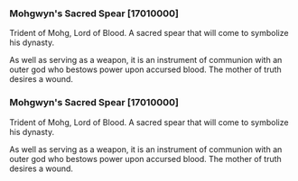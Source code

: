 ### Mohgwyn's Sacred Spear [17010000]

Trident of Mohg, Lord of Blood. A sacred spear that will come to symbolize his dynasty.

As well as serving as a weapon, it is an instrument of communion with an outer god who bestows power upon accursed blood. The mother of truth desires a wound.### Mohgwyn's Sacred Spear [17010000]

Trident of Mohg, Lord of Blood. A sacred spear that will come to symbolize his dynasty.

As well as serving as a weapon, it is an instrument of communion with an outer god who bestows power upon accursed blood. The mother of truth desires a wound.
